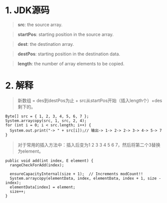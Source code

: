 # 1. JDK源码
> **src**:   the source array. 


> **startPos**: starting position in the source array.


>	**dest**: the destination array. 

> **destPos**: starting position in the destination data.

> **length**: the number of array elements to be copied.


# 2. 解释
> 新数组 = des到destPos为止 + src从startPos开始（插入length个）+des剩下的。

```
Byte[] src = { 1, 2, 3, 4, 5, 6, 7 };
System.arraycopy(src, 1, src, 2, 4);
for (int i = 0; i < src.length; i++) {
  System.out.print("-> " + src[i]);// 输出-> 1-> 2-> 2-> 3-> 4-> 5-> 7
}
```
> 对于常用的插入方法中：插入后变为1 2 3 3 4 5 6 7，然后将第二个3替换为element。

```
public void add(int index, E element) {
  rangeCheckForAdd(index);

  ensureCapacityInternal(size + 1);  // Increments modCount!!
  System.arraycopy(elementData, index, elementData, index + 1, size - index);
  elementData[index] = element;
  size++;
}
```
